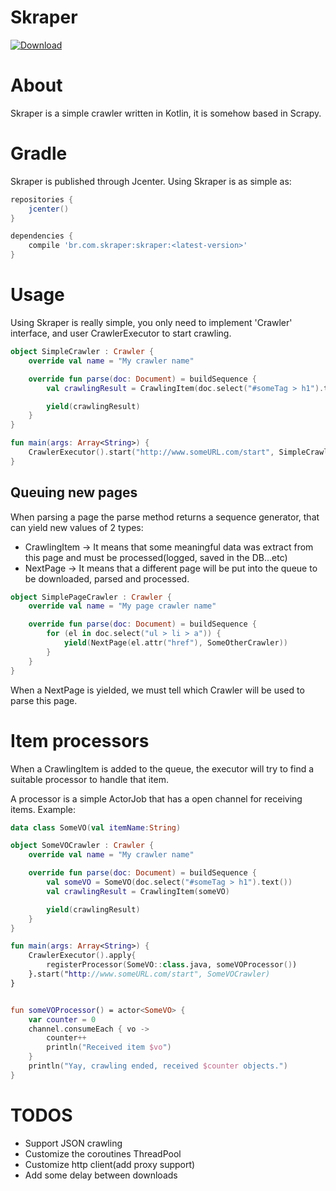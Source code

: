 # Skraper

 [ ![Download](https://api.bintray.com/packages/bruno-ortiz/maven/Skraper/images/download.svg) ](https://bintray.com/bruno-ortiz/maven/Skraper/_latestVersion)

# About

Skraper is a simple crawler written in Kotlin, it is somehow based in Scrapy.

# Gradle
 
Skraper is published through Jcenter. Using Skraper is as simple as:

```groovy
repositories {
    jcenter()
}

dependencies {
    compile 'br.com.skraper:skraper:<latest-version>'
}
```

# Usage

Using Skraper is really simple, you only need to implement 'Crawler' interface, and user CrawlerExecutor to start crawling.

```kotlin
object SimpleCrawler : Crawler {
    override val name = "My crawler name"

    override fun parse(doc: Document) = buildSequence {
        val crawlingResult = CrawlingItem(doc.select("#someTag > h1").text())

        yield(crawlingResult)
    }
}

fun main(args: Array<String>) {
    CrawlerExecutor().start("http://www.someURL.com/start", SimpleCrawler)
}

```

## Queuing new pages

When parsing a page the parse method returns a sequence generator, that can yield new values of 2 types:

* CrawlingItem -> It means that some meaningful data was extract from this page and must be processed(logged, saved in the DB...etc)
* NextPage -> It means that a different page will be put into the queue to be downloaded, parsed and processed.

```kotlin
object SimplePageCrawler : Crawler {
    override val name = "My page crawler name"

    override fun parse(doc: Document) = buildSequence {
        for (el in doc.select("ul > li > a")) {
            yield(NextPage(el.attr("href"), SomeOtherCrawler))
        }
    }
}
```

When a NextPage is yielded, we must tell which Crawler will be used to parse this page.

# Item processors

When a CrawlingItem is added to the queue, the executor will try to find a suitable processor to handle that item.

A processor is a simple ActorJob<T> that has a open channel for receiving items. Example:

```kotlin
data class SomeVO(val itemName:String)

object SomeVOCrawler : Crawler {
    override val name = "My crawler name"

    override fun parse(doc: Document) = buildSequence {
        val someVO = SomeVO(doc.select("#someTag > h1").text())
        val crawlingResult = CrawlingItem(someVO)

        yield(crawlingResult)
    }
}

fun main(args: Array<String>) {
    CrawlerExecutor().apply{
        registerProcessor(SomeVO::class.java, someVOProcessor())
    }.start("http://www.someURL.com/start", SomeVOCrawler)
}


fun someVOProcessor() = actor<SomeVO> {
    var counter = 0
    channel.consumeEach { vo ->
        counter++
        println("Received item $vo")
    }
    println("Yay, crawling ended, received $counter objects.")
}
```


# TODOS

* Support JSON crawling
* Customize the coroutines ThreadPool
* Customize http client(add proxy support)
* Add some delay between downloads
